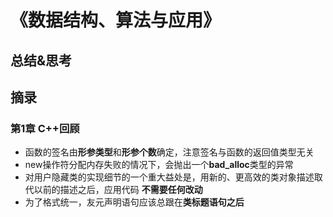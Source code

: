 # 《数据结构、算法与应用》

## 总结&思考

## 摘录

### 第1章 C++回顾

- 函数的签名由**形参类型**和**形参个数**确定，注意签名与函数的返回值类型无关
- new操作符分配内存失败的情况下，会抛出一个**bad_alloc**类型的异常
- 对用户隐藏类的实现细节的一个重大益处是，用新的、更高效的类对象描述取代以前的描述之后，应用代码 **不需要任何改动**
- 为了格式统一，友元声明语句应该总跟在**类标题语句之后**